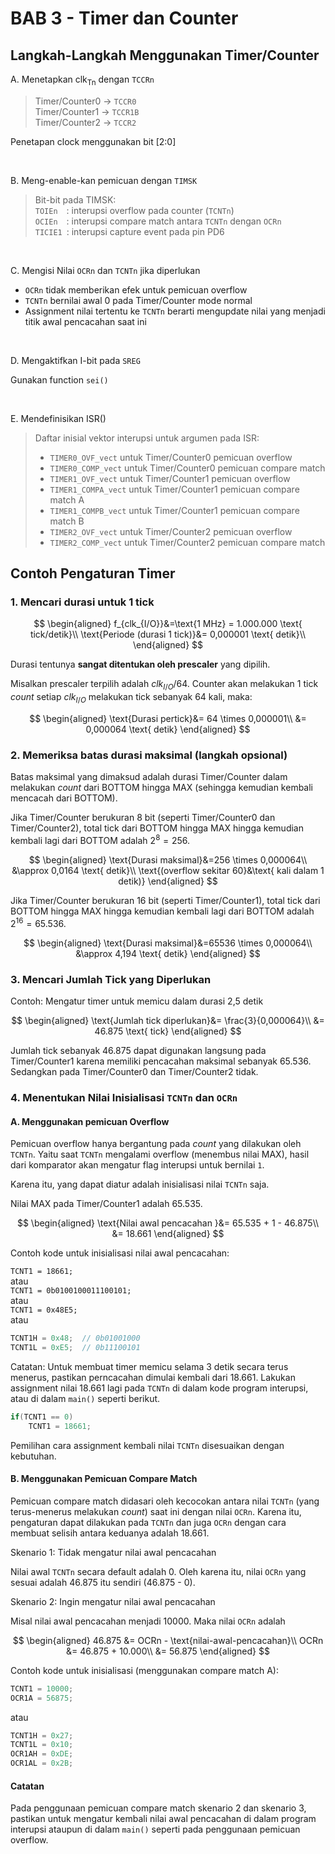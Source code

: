 # BAB 3 - Timer dan Counter

## Langkah-Langkah Menggunakan Timer/Counter

A. Menetapkan clk<sub>Tn</sub> dengan `TCCRn`
> Timer/Counter0 &rarr; `TCCR0`<br>
> Timer/Counter1 &rarr; `TCCR1B`<br>
> Timer/Counter2 &rarr; `TCCR2`<br>

Penetapan clock menggunakan bit [2:0]

<br>

B. Meng-enable-kan pemicuan dengan `TIMSK`
> Bit-bit pada TIMSK:<br>
> `TOIEn`&emsp;: interupsi overflow pada counter (`TCNTn`)<br>
> `OCIEn`&emsp;: interupsi compare match antara `TCNTn` dengan `OCRn`<br>
> `TICIE1`&ensp;: interupsi capture event pada pin PD6

<br>

C. Mengisi Nilai `OCRn` dan `TCNTn` jika diperlukan
* `OCRn` tidak memberikan efek untuk pemicuan overflow
* `TCNTn` bernilai awal 0 pada Timer/Counter mode normal
* Assignment nilai tertentu ke `TCNTn` berarti mengupdate nilai yang menjadi titik awal pencacahan saat ini

<br>

D. Mengaktifkan I-bit pada `SREG`

Gunakan function `sei()`

<br>

E. Mendefinisikan ISR()
> Daftar inisial vektor interupsi untuk argumen pada ISR:
> * `TIMER0_OVF_vect` untuk Timer/Counter0 pemicuan overflow
> * `TIMER0_COMP_vect` untuk Timer/Counter0 pemicuan compare match
> * `TIMER1_OVF_vect` untuk Timer/Counter1 pemicuan overflow
> * `TIMER1_COMPA_vect` untuk Timer/Counter1 pemicuan compare match A
> * `TIMER1_COMPB_vect` untuk Timer/Counter1 pemicuan compare match B
> * `TIMER2_OVF_vect` untuk Timer/Counter2 pemicuan overflow
> * `TIMER2_COMP_vect` untuk Timer/Counter2 pemicuan compare match

## Contoh Pengaturan Timer

### 1. Mencari durasi untuk 1 tick

$$
\begin{aligned}
f_{clk_{I/O}}&=\text{1 MHz} = 1.000.000 \text{ tick/detik}\\
\text{Periode (durasi 1 tick)}&= 0,000001 \text{ detik}\\
\end{aligned}
$$

Durasi tentunya **sangat ditentukan oleh prescaler** yang dipilih.

Misalkan prescaler terpilih adalah $clk_{I/O}/64$. Counter akan melakukan 1 tick *count* setiap $clk_{I/O}$ melakukan tick sebanyak 64 kali, maka:

$$
\begin{aligned}
\text{Durasi pertick}&= 64 \times 0,000001\\
&= 0,000064 \text{ detik}
\end{aligned}
$$

### 2. Memeriksa batas durasi maksimal (langkah opsional)
Batas maksimal yang dimaksud adalah durasi Timer/Counter dalam melakukan *count* dari BOTTOM hingga MAX (sehingga kemudian kembali mencacah dari BOTTOM).

Jika Timer/Counter berukuran 8 bit (seperti Timer/Counter0 dan Timer/Counter2), total tick dari BOTTOM hingga MAX hingga kemudian kembali lagi dari BOTTOM adalah $2^8=256$.

$$
\begin{aligned}
\text{Durasi maksimal}&=256 \times 0,000064\\
&\approx 0,0164 \text{ detik}\\
\text{(overflow sekitar 60}&\text{ kali dalam 1 detik)}
\end{aligned}
$$

Jika Timer/Counter berukuran 16 bit (seperti Timer/Counter1), total tick dari BOTTOM hingga MAX hingga kemudian kembali lagi dari BOTTOM adalah $2^{16}=65.536$.

$$
\begin{aligned}
\text{Durasi maksimal}&=65536 \times 0,000064\\
&\approx 4,194 \text{ detik}
\end{aligned}
$$

### 3. Mencari Jumlah Tick yang Diperlukan
Contoh: Mengatur timer untuk memicu dalam durasi 2,5 detik

$$
\begin{aligned}
\text{Jumlah tick diperlukan}&= \frac{3}{0,000064}\\
&= 46.875 \text{ tick}
\end{aligned}
$$

Jumlah tick sebanyak 46.875 dapat digunakan langsung pada Timer/Counter1 karena memiliki pencacahan maksimal sebanyak 65.536. Sedangkan pada Timer/Counter0 dan Timer/Counter2 tidak.

### 4. Menentukan Nilai Inisialisasi `TCNTn` dan `OCRn`
#### A. Menggunakan pemicuan Overflow
Pemicuan overflow hanya bergantung pada *count* yang dilakukan oleh `TCNTn`. Yaitu saat `TCNTn` mengalami overflow (menembus nilai MAX), hasil dari komparator akan mengatur flag interupsi untuk bernilai `1`.

Karena itu, yang dapat diatur adalah inisialisasi nilai `TCNTn` saja.

Nilai MAX pada Timer/Counter1 adalah 65.535.

$$
\begin{aligned}
\text{Nilai awal pencacahan }&= 65.535 + 1 - 46.875\\
&= 18.661
\end{aligned}
$$

Contoh kode untuk inisialisasi nilai awal pencacahan:

`TCNT1 = 18661;`<br>atau<br>
`TCNT1 = 0b0100100011100101;`<br>atau<br>
`TCNT1 = 0x48E5;`
<br>atau
```cpp
TCNT1H = 0x48;  // 0b01001000
TCNT1L = 0xE5;  // 0b11100101
```
Catatan: Untuk membuat timer memicu selama 3 detik secara terus menerus, pastikan perncacahan dimulai kembali dari 18.661. Lakukan assignment nilai 18.661 lagi pada `TCNTn` di dalam kode program interupsi, atau di dalam `main()` seperti berikut.
```cpp
if(TCNT1 == 0)
    TCNT1 = 18661;
```
Pemilihan cara assignment kembali nilai `TCNTn` disesuaikan dengan kebutuhan.

#### B. Menggunakan Pemicuan Compare Match

Pemicuan compare match didasari oleh kecocokan antara nilai `TCNTn` (yang terus-menerus melakukan *count*) saat ini dengan nilai `OCRn`. Karena itu, pengaturan dapat dilakukan pada `TCNTn` dan juga `OCRn` dengan cara membuat selisih antara keduanya adalah 18.661.

Skenario 1: Tidak mengatur nilai awal pencacahan

Nilai awal `TCNTn` secara default adalah 0. Oleh karena itu, nilai `OCRn` yang sesuai adalah 46.875 itu sendiri (46.875 - 0).

Skenario 2: Ingin mengatur nilai awal pencacahan

Misal nilai awal pencacahan menjadi 10000. Maka nilai `OCRn` adalah

$$
\begin{aligned}
46.875 &= OCRn - \text{nilai-awal-pencacahan}\\
OCRn &= 46.875 + 10.000\\
&= 56.875
\end{aligned}
$$

Contoh kode untuk inisialisasi (menggunakan compare match A):
```cpp
TCNT1 = 10000;
OCR1A = 56875;
```
atau
```cpp
TCNT1H = 0x27;
TCNT1L = 0x10;
OCR1AH = 0xDE;
OCR1AL = 0x2B;
```


#### **Catatan**
Pada penggunaan pemicuan compare match skenario 2 dan skenario 3, pastikan untuk mengatur kembali nilai awal pencacahan di dalam program interupsi ataupun di dalam `main()` seperti pada penggunaan pemicuan overflow.
